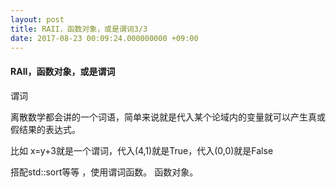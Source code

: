 ```yaml
---
layout: post
title: RAII，函数对象，或是谓词3/3
date: 2017-08-23 00:09:24.000000000 +09:00
---
```


#### RAII，函数对象，或是谓词

谓词

离散数学都会讲的一个词语，简单来说就是代入某个论域内的变量就可以产生真或假结果的表达式。

比如 x=y+3就是一个谓词，代入(4,1)就是True，代入(0,0)就是False

搭配std::sort等等 ，使用谓词函数。 函数对象。
